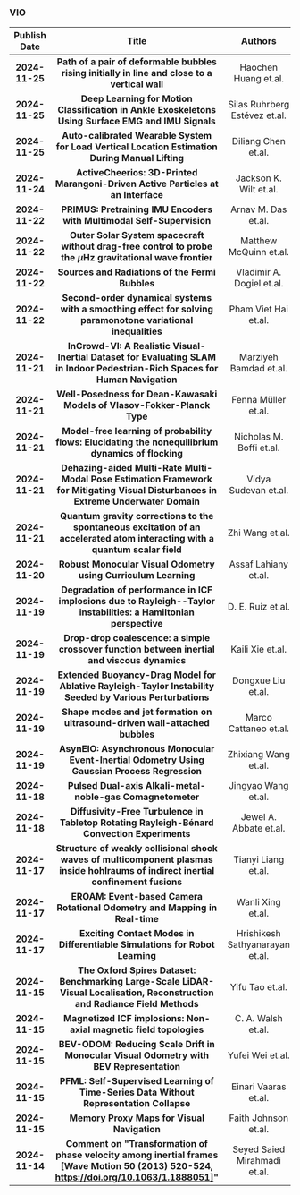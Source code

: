 
### VIO
|Publish Date|Title|Authors|PDF|Code|
| :---: | :---: | :---: | :---: | :---: |
|**2024-11-25**|**Path of a pair of deformable bubbles rising initially in line and close to a vertical wall**|Haochen Huang et.al.|[2411.16352v1](http://arxiv.org/abs/2411.16352v1)|null|
|**2024-11-25**|**Deep Learning for Motion Classification in Ankle Exoskeletons Using Surface EMG and IMU Signals**|Silas Ruhrberg Estévez et.al.|[2411.16273v1](http://arxiv.org/abs/2411.16273v1)|null|
|**2024-11-25**|**Auto-calibrated Wearable System for Load Vertical Location Estimation During Manual Lifting**|Diliang Chen et.al.|[2411.16097v1](http://arxiv.org/abs/2411.16097v1)|null|
|**2024-11-24**|**ActiveCheerios: 3D-Printed Marangoni-Driven Active Particles at an Interface**|Jackson K. Wilt et.al.|[2411.16011v1](http://arxiv.org/abs/2411.16011v1)|null|
|**2024-11-22**|**PRIMUS: Pretraining IMU Encoders with Multimodal Self-Supervision**|Arnav M. Das et.al.|[2411.15127v1](http://arxiv.org/abs/2411.15127v1)|null|
|**2024-11-22**|**Outer Solar System spacecraft without drag-free control to probe the $μ$Hz gravitational wave frontier**|Matthew McQuinn et.al.|[2411.15072v1](http://arxiv.org/abs/2411.15072v1)|null|
|**2024-11-22**|**Sources and Radiations of the Fermi Bubbles**|Vladimir A. Dogiel et.al.|[2411.14916v1](http://arxiv.org/abs/2411.14916v1)|null|
|**2024-11-22**|**Second-order dynamical systems with a smoothing effect for solving paramonotone variational inequalities**|Pham Viet Hai et.al.|[2411.14651v1](http://arxiv.org/abs/2411.14651v1)|null|
|**2024-11-21**|**InCrowd-VI: A Realistic Visual-Inertial Dataset for Evaluating SLAM in Indoor Pedestrian-Rich Spaces for Human Navigation**|Marziyeh Bamdad et.al.|[2411.14358v1](http://arxiv.org/abs/2411.14358v1)|null|
|**2024-11-21**|**Well-Posedness for Dean-Kawasaki Models of Vlasov-Fokker-Planck Type**|Fenna Müller et.al.|[2411.14334v1](http://arxiv.org/abs/2411.14334v1)|null|
|**2024-11-21**|**Model-free learning of probability flows: Elucidating the nonequilibrium dynamics of flocking**|Nicholas M. Boffi et.al.|[2411.14317v1](http://arxiv.org/abs/2411.14317v1)|null|
|**2024-11-21**|**Dehazing-aided Multi-Rate Multi-Modal Pose Estimation Framework for Mitigating Visual Disturbances in Extreme Underwater Domain**|Vidya Sudevan et.al.|[2411.13988v1](http://arxiv.org/abs/2411.13988v1)|null|
|**2024-11-21**|**Quantum gravity corrections to the spontaneous excitation of an accelerated atom interacting with a quantum scalar field**|Zhi Wang et.al.|[2411.13910v1](http://arxiv.org/abs/2411.13910v1)|null|
|**2024-11-20**|**Robust Monocular Visual Odometry using Curriculum Learning**|Assaf Lahiany et.al.|[2411.13438v1](http://arxiv.org/abs/2411.13438v1)|null|
|**2024-11-19**|**Degradation of performance in ICF implosions due to Rayleigh--Taylor instabilities: a Hamiltonian perspective**|D. E. Ruiz et.al.|[2411.12933v1](http://arxiv.org/abs/2411.12933v1)|null|
|**2024-11-19**|**Drop-drop coalescence: a simple crossover function between inertial and viscous dynamics**|Kaili Xie et.al.|[2411.12638v1](http://arxiv.org/abs/2411.12638v1)|null|
|**2024-11-19**|**Extended Buoyancy-Drag Model for Ablative Rayleigh-Taylor Instability Seeded by Various Perturbations**|Dongxue Liu et.al.|[2411.12392v1](http://arxiv.org/abs/2411.12392v1)|null|
|**2024-11-19**|**Shape modes and jet formation on ultrasound-driven wall-attached bubbles**|Marco Cattaneo et.al.|[2411.12371v1](http://arxiv.org/abs/2411.12371v1)|null|
|**2024-11-19**|**AsynEIO: Asynchronous Monocular Event-Inertial Odometry Using Gaussian Process Regression**|Zhixiang Wang et.al.|[2411.12175v1](http://arxiv.org/abs/2411.12175v1)|null|
|**2024-11-18**|**Pulsed Dual-axis Alkali-metal-noble-gas Comagnetometer**|Jingyao Wang et.al.|[2411.12125v1](http://arxiv.org/abs/2411.12125v1)|null|
|**2024-11-18**|**Diffusivity-Free Turbulence in Tabletop Rotating Rayleigh-Bénard Convection Experiments**|Jewel A. Abbate et.al.|[2411.11226v1](http://arxiv.org/abs/2411.11226v1)|null|
|**2024-11-17**|**Structure of weakly collisional shock waves of multicomponent plasmas inside hohlraums of indirect inertial confinement fusions**|Tianyi Liang et.al.|[2411.11008v1](http://arxiv.org/abs/2411.11008v1)|null|
|**2024-11-17**|**EROAM: Event-based Camera Rotational Odometry and Mapping in Real-time**|Wanli Xing et.al.|[2411.11004v1](http://arxiv.org/abs/2411.11004v1)|null|
|**2024-11-17**|**Exciting Contact Modes in Differentiable Simulations for Robot Learning**|Hrishikesh Sathyanarayan et.al.|[2411.10935v1](http://arxiv.org/abs/2411.10935v1)|null|
|**2024-11-15**|**The Oxford Spires Dataset: Benchmarking Large-Scale LiDAR-Visual Localisation, Reconstruction and Radiance Field Methods**|Yifu Tao et.al.|[2411.10546v1](http://arxiv.org/abs/2411.10546v1)|null|
|**2024-11-15**|**Magnetized ICF implosions: Non-axial magnetic field topologies**|C. A. Walsh et.al.|[2411.10538v1](http://arxiv.org/abs/2411.10538v1)|null|
|**2024-11-15**|**BEV-ODOM: Reducing Scale Drift in Monocular Visual Odometry with BEV Representation**|Yufei Wei et.al.|[2411.10195v1](http://arxiv.org/abs/2411.10195v1)|null|
|**2024-11-15**|**PFML: Self-Supervised Learning of Time-Series Data Without Representation Collapse**|Einari Vaaras et.al.|[2411.10087v1](http://arxiv.org/abs/2411.10087v1)|[link](https://github.com/SPEECHCOG/PFML)|
|**2024-11-15**|**Memory Proxy Maps for Visual Navigation**|Faith Johnson et.al.|[2411.09893v1](http://arxiv.org/abs/2411.09893v1)|null|
|**2024-11-14**|**Comment on "Transformation of phase velocity among inertial frames [Wave Motion 50 (2013) 520-524, https://doi.org/10.1063/1.1888051]"**|Seyed Saied Mirahmadi et.al.|[2411.09206v1](http://arxiv.org/abs/2411.09206v1)|null|

